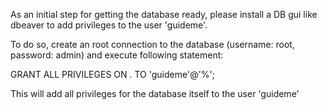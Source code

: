 As an initial step for getting the database ready,
please install a DB gui like dbeaver to add privileges to the user 'guideme'.

To do so, create an root connection to the database (username: root, password: admin) and execute following statement:

GRANT ALL PRIVILEGES ON _._ TO 'guideme'@'%';

This will add all privileges for the database itself to the user 'guideme'
